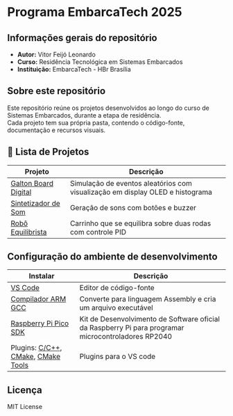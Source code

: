 # Programa EmbarcaTech 2025

## Informações gerais do repositório

- **Autor:** Vitor Feijó Leonardo
- **Curso:** Residência Tecnológica em Sistemas Embarcados
- **Instituição:** EmbarcaTech - HBr Brasília

## Sobre este repositório

Este repositório reúne os projetos desenvolvidos ao longo do curso de Sistemas Embarcados, durante a etapa de residência.  
Cada projeto tem sua própria pasta, contendo o código-fonte, documentação e recursos visuais.

## 📂 Lista de Projetos

| Projeto | Descrição |
|---------|-----------|
| [Galton Board Digital](./projetos/galton_board/) | Simulação de eventos aleatórios com visualização em display OLED e histograma |
| [Sintetizador de Som](./projetos/sintetizador_som/) | Geração de sons com botões e buzzer |
| [Robô Equilibrista](./projetos/robo_equilibrista/) | Carrinho que se equilibra sobre duas rodas com controle PID |

## Configuração do ambiente de desenvolvimento

| Instalar | Descrição |
|---------|-----------|
| [VS Code](https://code.visualstudio.com/download) | Editor de código-fonte |
| [Compilador ARM GCC](https://developer.arm.com/Tools%20and%20Software/GNU%20Toolchain) | Converte para linguagem Assembly e cria um arquivo executável |
| [Raspberry Pi Pico SDK](https://github.com/raspberrypi/pico-sdk) | Kit de Desenvolvimento de Software oficial da Raspberry Pi para programar microcontroladores RP2040 |
| Plugins: [C/C++](https://marketplace.visualstudio.com/items?itemName=ms-vscode.cpptools), [CMake](https://marketplace.visualstudio.com/items?itemName=ms-vscode.cmake-tools), [CMake Tools](https://marketplace.visualstudio.com/items?itemName=ms-vscode.cmake-tools)| Plugins para o VS code |

## Licença

MIT License

